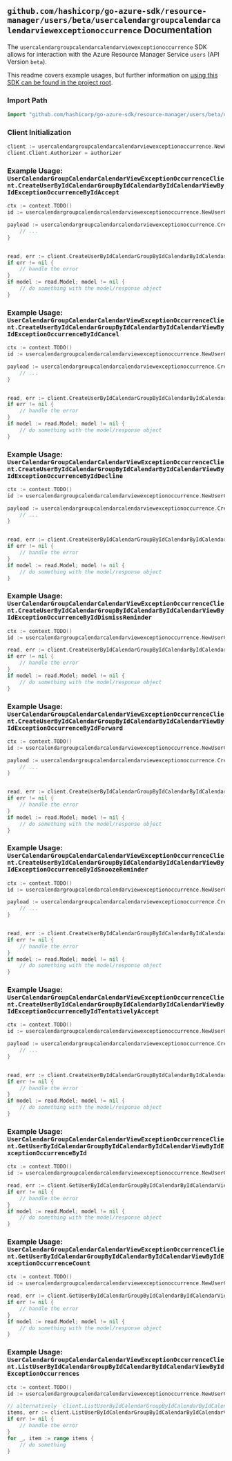 
## `github.com/hashicorp/go-azure-sdk/resource-manager/users/beta/usercalendargroupcalendarcalendarviewexceptionoccurrence` Documentation

The `usercalendargroupcalendarcalendarviewexceptionoccurrence` SDK allows for interaction with the Azure Resource Manager Service `users` (API Version `beta`).

This readme covers example usages, but further information on [using this SDK can be found in the project root](https://github.com/hashicorp/go-azure-sdk/tree/main/docs).

### Import Path

```go
import "github.com/hashicorp/go-azure-sdk/resource-manager/users/beta/usercalendargroupcalendarcalendarviewexceptionoccurrence"
```


### Client Initialization

```go
client := usercalendargroupcalendarcalendarviewexceptionoccurrence.NewUserCalendarGroupCalendarCalendarViewExceptionOccurrenceClientWithBaseURI("https://management.azure.com")
client.Client.Authorizer = authorizer
```


### Example Usage: `UserCalendarGroupCalendarCalendarViewExceptionOccurrenceClient.CreateUserByIdCalendarGroupByIdCalendarByIdCalendarViewByIdExceptionOccurrenceByIdAccept`

```go
ctx := context.TODO()
id := usercalendargroupcalendarcalendarviewexceptionoccurrence.NewUserCalendarGroupCalendarCalendarViewExceptionOccurrenceID("userIdValue", "calendarGroupIdValue", "calendarIdValue", "eventIdValue", "eventId1Value")

payload := usercalendargroupcalendarcalendarviewexceptionoccurrence.CreateUserByIdCalendarGroupByIdCalendarByIdCalendarViewByIdExceptionOccurrenceByIdAcceptRequest{
	// ...
}


read, err := client.CreateUserByIdCalendarGroupByIdCalendarByIdCalendarViewByIdExceptionOccurrenceByIdAccept(ctx, id, payload)
if err != nil {
	// handle the error
}
if model := read.Model; model != nil {
	// do something with the model/response object
}
```


### Example Usage: `UserCalendarGroupCalendarCalendarViewExceptionOccurrenceClient.CreateUserByIdCalendarGroupByIdCalendarByIdCalendarViewByIdExceptionOccurrenceByIdCancel`

```go
ctx := context.TODO()
id := usercalendargroupcalendarcalendarviewexceptionoccurrence.NewUserCalendarGroupCalendarCalendarViewExceptionOccurrenceID("userIdValue", "calendarGroupIdValue", "calendarIdValue", "eventIdValue", "eventId1Value")

payload := usercalendargroupcalendarcalendarviewexceptionoccurrence.CreateUserByIdCalendarGroupByIdCalendarByIdCalendarViewByIdExceptionOccurrenceByIdCancelRequest{
	// ...
}


read, err := client.CreateUserByIdCalendarGroupByIdCalendarByIdCalendarViewByIdExceptionOccurrenceByIdCancel(ctx, id, payload)
if err != nil {
	// handle the error
}
if model := read.Model; model != nil {
	// do something with the model/response object
}
```


### Example Usage: `UserCalendarGroupCalendarCalendarViewExceptionOccurrenceClient.CreateUserByIdCalendarGroupByIdCalendarByIdCalendarViewByIdExceptionOccurrenceByIdDecline`

```go
ctx := context.TODO()
id := usercalendargroupcalendarcalendarviewexceptionoccurrence.NewUserCalendarGroupCalendarCalendarViewExceptionOccurrenceID("userIdValue", "calendarGroupIdValue", "calendarIdValue", "eventIdValue", "eventId1Value")

payload := usercalendargroupcalendarcalendarviewexceptionoccurrence.CreateUserByIdCalendarGroupByIdCalendarByIdCalendarViewByIdExceptionOccurrenceByIdDeclineRequest{
	// ...
}


read, err := client.CreateUserByIdCalendarGroupByIdCalendarByIdCalendarViewByIdExceptionOccurrenceByIdDecline(ctx, id, payload)
if err != nil {
	// handle the error
}
if model := read.Model; model != nil {
	// do something with the model/response object
}
```


### Example Usage: `UserCalendarGroupCalendarCalendarViewExceptionOccurrenceClient.CreateUserByIdCalendarGroupByIdCalendarByIdCalendarViewByIdExceptionOccurrenceByIdDismissReminder`

```go
ctx := context.TODO()
id := usercalendargroupcalendarcalendarviewexceptionoccurrence.NewUserCalendarGroupCalendarCalendarViewExceptionOccurrenceID("userIdValue", "calendarGroupIdValue", "calendarIdValue", "eventIdValue", "eventId1Value")

read, err := client.CreateUserByIdCalendarGroupByIdCalendarByIdCalendarViewByIdExceptionOccurrenceByIdDismissReminder(ctx, id)
if err != nil {
	// handle the error
}
if model := read.Model; model != nil {
	// do something with the model/response object
}
```


### Example Usage: `UserCalendarGroupCalendarCalendarViewExceptionOccurrenceClient.CreateUserByIdCalendarGroupByIdCalendarByIdCalendarViewByIdExceptionOccurrenceByIdForward`

```go
ctx := context.TODO()
id := usercalendargroupcalendarcalendarviewexceptionoccurrence.NewUserCalendarGroupCalendarCalendarViewExceptionOccurrenceID("userIdValue", "calendarGroupIdValue", "calendarIdValue", "eventIdValue", "eventId1Value")

payload := usercalendargroupcalendarcalendarviewexceptionoccurrence.CreateUserByIdCalendarGroupByIdCalendarByIdCalendarViewByIdExceptionOccurrenceByIdForwardRequest{
	// ...
}


read, err := client.CreateUserByIdCalendarGroupByIdCalendarByIdCalendarViewByIdExceptionOccurrenceByIdForward(ctx, id, payload)
if err != nil {
	// handle the error
}
if model := read.Model; model != nil {
	// do something with the model/response object
}
```


### Example Usage: `UserCalendarGroupCalendarCalendarViewExceptionOccurrenceClient.CreateUserByIdCalendarGroupByIdCalendarByIdCalendarViewByIdExceptionOccurrenceByIdSnoozeReminder`

```go
ctx := context.TODO()
id := usercalendargroupcalendarcalendarviewexceptionoccurrence.NewUserCalendarGroupCalendarCalendarViewExceptionOccurrenceID("userIdValue", "calendarGroupIdValue", "calendarIdValue", "eventIdValue", "eventId1Value")

payload := usercalendargroupcalendarcalendarviewexceptionoccurrence.CreateUserByIdCalendarGroupByIdCalendarByIdCalendarViewByIdExceptionOccurrenceByIdSnoozeReminderRequest{
	// ...
}


read, err := client.CreateUserByIdCalendarGroupByIdCalendarByIdCalendarViewByIdExceptionOccurrenceByIdSnoozeReminder(ctx, id, payload)
if err != nil {
	// handle the error
}
if model := read.Model; model != nil {
	// do something with the model/response object
}
```


### Example Usage: `UserCalendarGroupCalendarCalendarViewExceptionOccurrenceClient.CreateUserByIdCalendarGroupByIdCalendarByIdCalendarViewByIdExceptionOccurrenceByIdTentativelyAccept`

```go
ctx := context.TODO()
id := usercalendargroupcalendarcalendarviewexceptionoccurrence.NewUserCalendarGroupCalendarCalendarViewExceptionOccurrenceID("userIdValue", "calendarGroupIdValue", "calendarIdValue", "eventIdValue", "eventId1Value")

payload := usercalendargroupcalendarcalendarviewexceptionoccurrence.CreateUserByIdCalendarGroupByIdCalendarByIdCalendarViewByIdExceptionOccurrenceByIdTentativelyAcceptRequest{
	// ...
}


read, err := client.CreateUserByIdCalendarGroupByIdCalendarByIdCalendarViewByIdExceptionOccurrenceByIdTentativelyAccept(ctx, id, payload)
if err != nil {
	// handle the error
}
if model := read.Model; model != nil {
	// do something with the model/response object
}
```


### Example Usage: `UserCalendarGroupCalendarCalendarViewExceptionOccurrenceClient.GetUserByIdCalendarGroupByIdCalendarByIdCalendarViewByIdExceptionOccurrenceById`

```go
ctx := context.TODO()
id := usercalendargroupcalendarcalendarviewexceptionoccurrence.NewUserCalendarGroupCalendarCalendarViewExceptionOccurrenceID("userIdValue", "calendarGroupIdValue", "calendarIdValue", "eventIdValue", "eventId1Value")

read, err := client.GetUserByIdCalendarGroupByIdCalendarByIdCalendarViewByIdExceptionOccurrenceById(ctx, id)
if err != nil {
	// handle the error
}
if model := read.Model; model != nil {
	// do something with the model/response object
}
```


### Example Usage: `UserCalendarGroupCalendarCalendarViewExceptionOccurrenceClient.GetUserByIdCalendarGroupByIdCalendarByIdCalendarViewByIdExceptionOccurrenceCount`

```go
ctx := context.TODO()
id := usercalendargroupcalendarcalendarviewexceptionoccurrence.NewUserCalendarGroupCalendarCalendarViewID("userIdValue", "calendarGroupIdValue", "calendarIdValue", "eventIdValue")

read, err := client.GetUserByIdCalendarGroupByIdCalendarByIdCalendarViewByIdExceptionOccurrenceCount(ctx, id)
if err != nil {
	// handle the error
}
if model := read.Model; model != nil {
	// do something with the model/response object
}
```


### Example Usage: `UserCalendarGroupCalendarCalendarViewExceptionOccurrenceClient.ListUserByIdCalendarGroupByIdCalendarByIdCalendarViewByIdExceptionOccurrences`

```go
ctx := context.TODO()
id := usercalendargroupcalendarcalendarviewexceptionoccurrence.NewUserCalendarGroupCalendarCalendarViewID("userIdValue", "calendarGroupIdValue", "calendarIdValue", "eventIdValue")

// alternatively `client.ListUserByIdCalendarGroupByIdCalendarByIdCalendarViewByIdExceptionOccurrences(ctx, id)` can be used to do batched pagination
items, err := client.ListUserByIdCalendarGroupByIdCalendarByIdCalendarViewByIdExceptionOccurrencesComplete(ctx, id)
if err != nil {
	// handle the error
}
for _, item := range items {
	// do something
}
```
